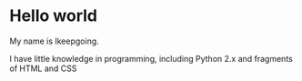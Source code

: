 # Hello world
My name is Ikeepgoing.

I have little knowledge in programming, 
including Python 2.x and fragments of HTML and CSS

